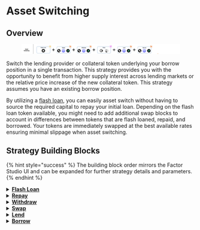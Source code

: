 # Asset Switching

## Overview

<figure><img src="../../../.gitbook/assets/image (13).png" alt=""><figcaption></figcaption></figure>

Switch the lending provider or collateral token underlying your borrow position in a single transaction. This strategy provides you with the opportunity to benefit from higher supply interest across lending markets or the relative price increase of the new collateral token. This strategy assumes you have an existing borrow position.

By utilizing a [flash loan](../../../factor-building-blocks/flash-loan/concepts/flash-loan.md), you can easily asset switch without having to source the required capital to repay your initial loan. Depending on the flash loan token available, you might need to add additional swap blocks to account in differences between tokens that are flash loaned, repaid, and borrowed. Your tokens are immediately swapped at the best available rates ensuring minimal slippage when asset switching.

## Strategy Building Blocks

{% hint style="success" %}
The building block order mirrors the Factor Studio UI and can be expanded for further strategy details and parameters.
{% endhint %}

<details>

<summary><a href="../../../factor-building-blocks/flash-loan/"><strong>Flash Loan</strong></a></summary>

* Flash loan the debt token to be repaid in full.
* If there is no flash loan market for your debt token, you will need to add a [Swap Building Block](../../../factor-building-blocks/swap/) and flash loan the value of your debt to be swapped.

</details>

<details>

<summary><a href="../../../factor-building-blocks/borrow.md"><strong>Repay</strong></a></summary>

* Repay the full amount of debt owed.

</details>

<details>

<summary><a href="../../../factor-building-blocks/lend/"><strong>Withdraw</strong></a></summary>

* Withdraw all of your collateral token from the lending pool.

</details>

<details>

<summary><a href="../../../factor-building-blocks/swap/"><strong>Swap</strong></a></summary>

* Exchange all of your withdrawn collateral token for the new target collateral token.

</details>

<details>

<summary><a href="../../../factor-building-blocks/lend/"><strong>Lend</strong></a></summary>

* Lend all of the newly swapped collateral tokens to the target lending market.
* The tokens which you can borrow will be determined by the underlying lending market.

</details>

<details>

<summary><a href="../../../factor-building-blocks/borrow.md"><strong>Borrow</strong></a></summary>

* Select the new debt token.
* Input a borrow amount which deducts the accrued interest from previous position and includes an additional buffer for any price fluctuations.
* If your flash loan token differs from the new debt token, add an additional [Swap Building Block](../../../factor-building-blocks/swap/) to exchange borrowed tokens for flash loan tokens.

</details>
